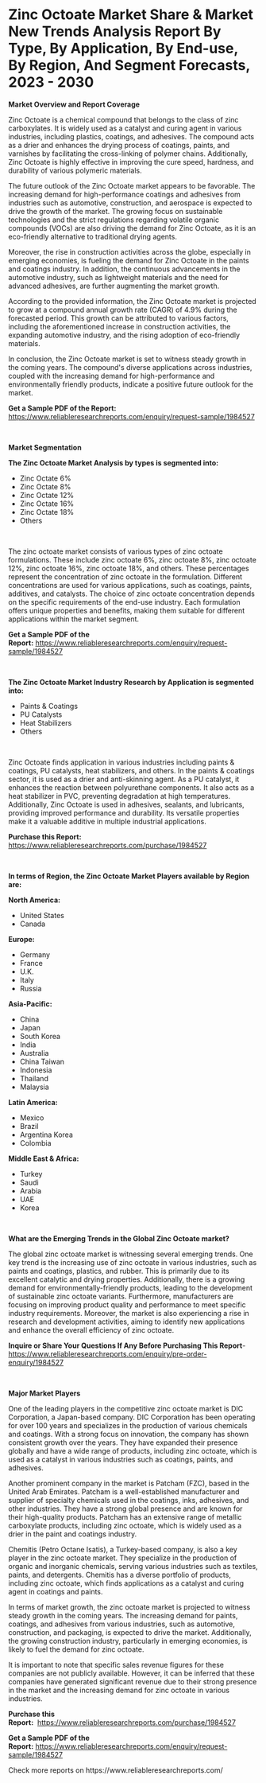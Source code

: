 <p><h1>Zinc Octoate Market Share & Market New Trends Analysis Report By Type, By Application, By End-use, By Region, And Segment Forecasts, 2023 - 2030</h1></p><p><strong>Market Overview and Report Coverage</strong></p>
<p><p>Zinc Octoate is a chemical compound that belongs to the class of zinc carboxylates. It is widely used as a catalyst and curing agent in various industries, including plastics, coatings, and adhesives. The compound acts as a drier and enhances the drying process of coatings, paints, and varnishes by facilitating the cross-linking of polymer chains. Additionally, Zinc Octoate is highly effective in improving the cure speed, hardness, and durability of various polymeric materials.</p><p>The future outlook of the Zinc Octoate market appears to be favorable. The increasing demand for high-performance coatings and adhesives from industries such as automotive, construction, and aerospace is expected to drive the growth of the market. The growing focus on sustainable technologies and the strict regulations regarding volatile organic compounds (VOCs) are also driving the demand for Zinc Octoate, as it is an eco-friendly alternative to traditional drying agents.</p><p>Moreover, the rise in construction activities across the globe, especially in emerging economies, is fueling the demand for Zinc Octoate in the paints and coatings industry. In addition, the continuous advancements in the automotive industry, such as lightweight materials and the need for advanced adhesives, are further augmenting the market growth.</p><p>According to the provided information, the Zinc Octoate market is projected to grow at a compound annual growth rate (CAGR) of 4.9% during the forecasted period. This growth can be attributed to various factors, including the aforementioned increase in construction activities, the expanding automotive industry, and the rising adoption of eco-friendly materials.</p><p>In conclusion, the Zinc Octoate market is set to witness steady growth in the coming years. The compound's diverse applications across industries, coupled with the increasing demand for high-performance and environmentally friendly products, indicate a positive future outlook for the market.</p></p>
<p><strong>Get a Sample PDF of the Report:</strong> <a href="https://www.reliableresearchreports.com/enquiry/request-sample/1984527">https://www.reliableresearchreports.com/enquiry/request-sample/1984527</a></p>
<p>&nbsp;</p>
<p><strong>Market Segmentation</strong></p>
<p><strong>The Zinc Octoate Market Analysis by types is segmented into:</strong></p>
<p><ul><li>Zinc Octate 6%</li><li>Zinc Octate 8%</li><li>Zinc Octate 12%</li><li>Zinc Octate 16%</li><li>Zinc Octate 18%</li><li>Others</li></ul></p>
<p>&nbsp;</p>
<p><p>The zinc octoate market consists of various types of zinc octoate formulations. These include zinc octoate 6%, zinc octoate 8%, zinc octoate 12%, zinc octoate 16%, zinc octoate 18%, and others. These percentages represent the concentration of zinc octoate in the formulation. Different concentrations are used for various applications, such as coatings, paints, additives, and catalysts. The choice of zinc octoate concentration depends on the specific requirements of the end-use industry. Each formulation offers unique properties and benefits, making them suitable for different applications within the market segment.</p></p>
<p><strong>Get a Sample PDF of the Report:</strong>&nbsp;<a href="https://www.reliableresearchreports.com/enquiry/request-sample/1984527">https://www.reliableresearchreports.com/enquiry/request-sample/1984527</a></p>
<p>&nbsp;</p>
<p><strong>The Zinc Octoate Market Industry Research by Application is segmented into:</strong></p>
<p><ul><li>Paints & Coatings</li><li>PU Catalysts</li><li>Heat Stabilizers</li><li>Others</li></ul></p>
<p>&nbsp;</p>
<p><p>Zinc Octoate finds application in various industries including paints & coatings, PU catalysts, heat stabilizers, and others. In the paints & coatings sector, it is used as a drier and anti-skinning agent. As a PU catalyst, it enhances the reaction between polyurethane components. It also acts as a heat stabilizer in PVC, preventing degradation at high temperatures. Additionally, Zinc Octoate is used in adhesives, sealants, and lubricants, providing improved performance and durability. Its versatile properties make it a valuable additive in multiple industrial applications.</p></p>
<p><strong>Purchase this Report:</strong>&nbsp; <a href="https://www.reliableresearchreports.com/purchase/1984527">https://www.reliableresearchreports.com/purchase/1984527</a></p>
<p>&nbsp;</p>
<p><strong>In terms of Region, the Zinc Octoate Market Players available by Region are:</strong></p>
<p>
    <p> <strong> North America: </strong>
        <ul>
            <li>United States</li>
            <li>Canada</li>
        </ul>
        </p> 
    <p> <strong> Europe: </strong>
        <ul>
            <li>Germany</li>
            <li>France</li>
            <li>U.K.</li>
            <li>Italy</li>
            <li>Russia</li>
        </ul>
        </p> 
    <p> <strong> Asia-Pacific: </strong>
        <ul>
            <li>China</li>
            <li>Japan</li>
            <li>South Korea</li>
            <li>India</li>
            <li>Australia</li>
            <li>China Taiwan</li>
            <li>Indonesia</li>
            <li>Thailand</li>
            <li>Malaysia</li>
        </ul>
        </p> 
    <p> <strong> Latin America: </strong>
        <ul>
            <li>Mexico</li>
            <li>Brazil</li>
            <li>Argentina Korea</li>
            <li>Colombia</li>
        </ul>
        </p> 
    <p> <strong> Middle East & Africa: </strong>
        <ul>
            <li>Turkey</li>
            <li>Saudi</li>
            <li>Arabia</li>
            <li>UAE</li>
            <li>Korea</li>
        </ul>
    </p>
    </p>
<p>&nbsp;</p>
<p><strong>What are the Emerging Trends in the Global Zinc Octoate market?</strong></p>
<p><p>The global zinc octoate market is witnessing several emerging trends. One key trend is the increasing use of zinc octoate in various industries, such as paints and coatings, plastics, and rubber. This is primarily due to its excellent catalytic and drying properties. Additionally, there is a growing demand for environmentally-friendly products, leading to the development of sustainable zinc octoate variants. Furthermore, manufacturers are focusing on improving product quality and performance to meet specific industry requirements. Moreover, the market is also experiencing a rise in research and development activities, aiming to identify new applications and enhance the overall efficiency of zinc octoate.</p></p>
<p><strong>Inquire or Share Your Questions If Any Before Purchasing This Report</strong>- <a href="https://www.reliableresearchreports.com/enquiry/pre-order-enquiry/1984527">https://www.reliableresearchreports.com/enquiry/pre-order-enquiry/1984527</a></p>
<p>&nbsp;</p>
<p><strong>Major Market Players</strong></p>
<p><p>One of the leading players in the competitive zinc octoate market is DIC Corporation, a Japan-based company. DIC Corporation has been operating for over 100 years and specializes in the production of various chemicals and coatings. With a strong focus on innovation, the company has shown consistent growth over the years. They have expanded their presence globally and have a wide range of products, including zinc octoate, which is used as a catalyst in various industries such as coatings, paints, and adhesives.</p><p>Another prominent company in the market is Patcham (FZC), based in the United Arab Emirates. Patcham is a well-established manufacturer and supplier of specialty chemicals used in the coatings, inks, adhesives, and other industries. They have a strong global presence and are known for their high-quality products. Patcham has an extensive range of metallic carboxylate products, including zinc octoate, which is widely used as a drier in the paint and coatings industry.</p><p>Chemitis (Petro Octane Isatis), a Turkey-based company, is also a key player in the zinc octoate market. They specialize in the production of organic and inorganic chemicals, serving various industries such as textiles, paints, and detergents. Chemitis has a diverse portfolio of products, including zinc octoate, which finds applications as a catalyst and curing agent in coatings and paints.</p><p>In terms of market growth, the zinc octoate market is projected to witness steady growth in the coming years. The increasing demand for paints, coatings, and adhesives from various industries, such as automotive, construction, and packaging, is expected to drive the market. Additionally, the growing construction industry, particularly in emerging economies, is likely to fuel the demand for zinc octoate.</p><p>It is important to note that specific sales revenue figures for these companies are not publicly available. However, it can be inferred that these companies have generated significant revenue due to their strong presence in the market and the increasing demand for zinc octoate in various industries.</p></p>
<p><strong>Purchase this Report:</strong>&nbsp;&nbsp;<a href="https://www.reliableresearchreports.com/purchase/1984527">https://www.reliableresearchreports.com/purchase/1984527</a></p>
<p></p>
<p><strong>Get a Sample PDF of the Report:</strong>&nbsp;<a href="https://www.reliableresearchreports.com/enquiry/request-sample/1984527">https://www.reliableresearchreports.com/enquiry/request-sample/1984527</a></p>
<p>Check more reports on https://www.reliableresearchreports.com/</p>